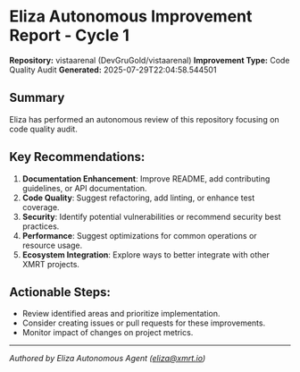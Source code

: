 # Eliza Autonomous Improvement Report - Cycle 1
**Repository:** vistaarenal (DevGruGold/vistaarenal)
**Improvement Type:** Code Quality Audit
**Generated:** 2025-07-29T22:04:58.544501

## Summary
Eliza has performed an autonomous review of this repository focusing on code quality audit.

## Key Recommendations:
1.  **Documentation Enhancement**: Improve README, add contributing guidelines, or API documentation.
2.  **Code Quality**: Suggest refactoring, add linting, or enhance test coverage.
3.  **Security**: Identify potential vulnerabilities or recommend security best practices.
4.  **Performance**: Suggest optimizations for common operations or resource usage.
5.  **Ecosystem Integration**: Explore ways to better integrate with other XMRT projects.

## Actionable Steps:
*   Review identified areas and prioritize implementation.
*   Consider creating issues or pull requests for these improvements.
*   Monitor impact of changes on project metrics.

---
*Authored by Eliza Autonomous Agent (eliza@xmrt.io)*
